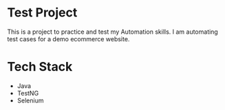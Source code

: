 # Test Project

This is a project to practice and test my Automation skills.
I am automating test cases for a demo ecommerce website.

# Tech Stack
- Java
- TestNG
- Selenium
